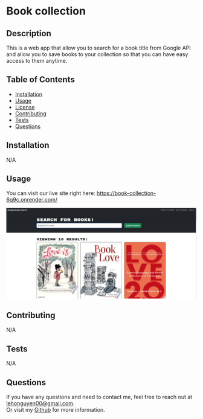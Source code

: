 # Book collection

## Description
This is a web app that allow you to search for a book title from Google API and allow you to save books to your collection so that you can have easy access to them anytime.<br/>



## Table of Contents
- [Installation](#installation)
- [Usage](#usage)
- [License](#license)
- [Contributing](#contributing)
- [Tests](#tests)
- [Questions](#questions)

## Installation
N/A

## Usage
You can visit our live site right here: https://book-collection-6q9c.onrender.com/

![Demo](assets/image/live-site-demo.png)

## Contributing 
N/A

## Tests
N/A

## Questions
If you have any questions and need to contact me, feel free to reach out at lehonguyen00@gmail.com.<br/>
Or visit my [Github](https://github.com/honguyen00) for more information.

